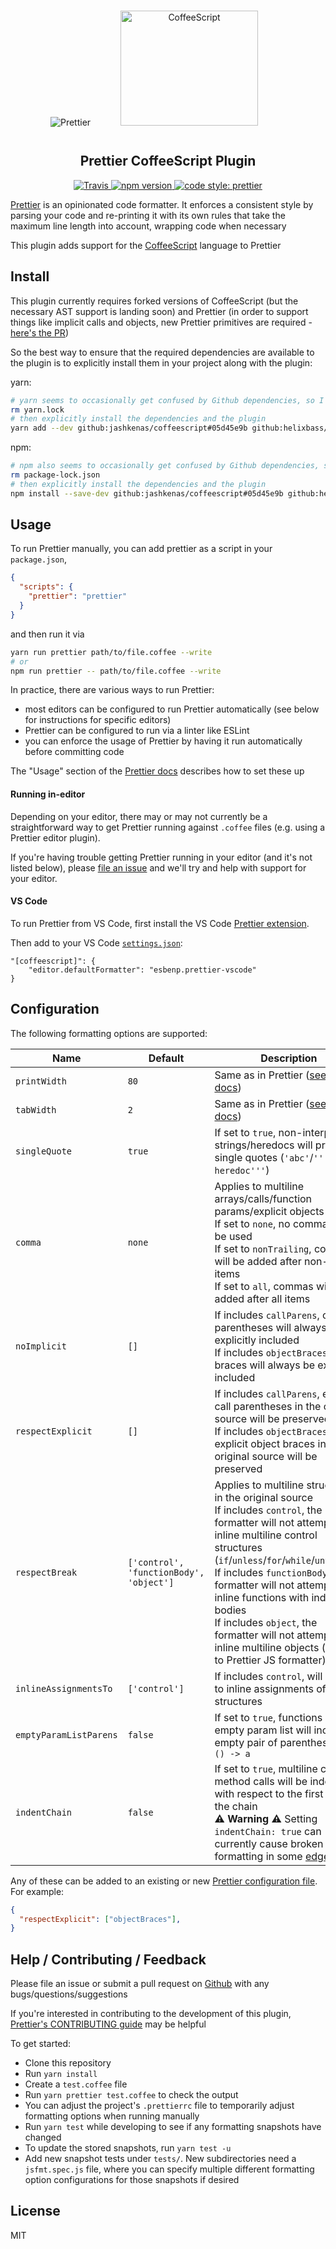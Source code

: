 <div align="center">
  <img alt="Prettier" src="https://raw.githubusercontent.com/prettier/prettier-logo/master/images/prettier-icon-light.png">
  <img alt="CoffeeScript" height="184" width="220" hspace="44" vspace="15" src="https://cdn.worldvectorlogo.com/logos/coffeescript.svg">
</div>

<h2 align="center">Prettier CoffeeScript Plugin</h2>

<p align="center">
  <a href="https://travis-ci.org/com/helixbass/prettier-plugin-coffeescript/">
    <img alt="Travis" src="https://img.shields.io/travis/com/helixbass/prettier-plugin-coffeescript.svg">
  </a>
  <a href="https://www.npmjs.com/package/prettier-plugin-coffeescript">
    <img alt="npm version" src="https://img.shields.io/npm/v/prettier-plugin-coffeescript.svg?style=flat-square">
  </a>
  <a href="#badge">
    <img alt="code style: prettier" src="https://img.shields.io/badge/code_style-prettier-ff69b4.svg?style=flat-square">
  </a>
</p>

[Prettier](https://prettier.io) is an opinionated code formatter. It enforces a consistent style by parsing your code and re-printing it with its own rules that take the maximum line length into account, wrapping code when necessary

This plugin adds support for the [CoffeeScript](https://coffeescript.org) language to Prettier

## Install
This plugin currently requires forked versions of CoffeeScript (but the necessary AST support is landing soon) and Prettier (in order to support things like implicit calls and objects, new Prettier primitives are required - [here's the PR](https://github.com/prettier/prettier/pull/4462))

So the best way to ensure that the required dependencies are available to the plugin is to explicitly install them in your project along with the plugin:

yarn:

```bash
# yarn seems to occasionally get confused by Github dependencies, so I'd recommend clearing your lockfile first
rm yarn.lock
# then explicitly install the dependencies and the plugin
yarn add --dev github:jashkenas/coffeescript#05d45e9b github:helixbass/prettier#9105f5f1 prettier-plugin-coffeescript
```

npm:

```bash
# npm also seems to occasionally get confused by Github dependencies, so I'd recommend clearing your lockfile first
rm package-lock.json
# then explicitly install the dependencies and the plugin
npm install --save-dev github:jashkenas/coffeescript#05d45e9b github:helixbass/prettier#9105f5f1 prettier-plugin-coffeescript
```

## Usage

To run Prettier manually, you can add prettier as a script in your `package.json`,

```json
{
  "scripts": {
    "prettier": "prettier"
  }
}
```

and then run it via

```bash
yarn run prettier path/to/file.coffee --write
# or
npm run prettier -- path/to/file.coffee --write
```

In practice, there are various ways to run Prettier:
- most editors can be configured to run Prettier automatically (see below for instructions for specific editors)
- Prettier can be configured to run via a linter like ESLint
- you can enforce the usage of Prettier by having it run automatically before committing code

The "Usage" section of the [Prettier docs](https://prettier.io/docs/en/precommit.html) describes how to set these up

#### Running in-editor

Depending on your editor, there may or may not currently be a straightforward way to get Prettier running against `.coffee` files (e.g. using a Prettier editor plugin).

If you're having trouble getting Prettier running in your editor (and it's not listed below), please [file an issue](https://github.com/helixbass/prettier-plugin-coffeescript/issues) and we'll try and help with support for your editor.

#### VS Code

To run Prettier from VS Code, first install the VS Code [Prettier extension](https://marketplace.visualstudio.com/items?itemName=esbenp.prettier-vscode).

Then add to your VS Code [`settings.json`](https://code.visualstudio.com/docs/getstarted/settings):

```
"[coffeescript]": {
    "editor.defaultFormatter": "esbenp.prettier-vscode"
}
```

## Configuration

The following formatting options are supported:

| Name           | Default      | Description                                                                                     |
| -------------- | ------------ | ----------------------------------------------------------------------------------------------- |
| `printWidth`   | `80`         | Same as in Prettier ([see prettier docs](https://prettier.io/docs/en/options.html#print-width)) |
| `tabWidth`      | `2`       | Same as in Prettier ([see prettier docs](https://prettier.io/docs/en/options.html#tab-width)) |
| `singleQuote`   | `true`    | If set to `true`, non-interpolated strings/heredocs will prefer single quotes (`'abc'`/`'''I'm a heredoc'''`) |
| `comma`         | `none`    | Applies to multiline arrays/calls/function params/explicit objects <br> If set to `none`, no commas will be used <br> If set to `nonTrailing`, commas will be added after non-last items <br> If set to `all`, commas will be added after all items |
| `noImplicit`    | `[]`      | If includes `callParens`, call parentheses will always be explicitly included <br> If includes `objectBraces`, object braces will always be explicitly included |
| `respectExplicit` | `[]`    | If includes `callParens`, explicit call parentheses in the original source will be preserved <br> If includes `objectBraces`, explicit object braces in the original source will be preserved |
| `respectBreak`    | `['control', 'functionBody', 'object']` | Applies to multiline structures in the original source <br> If includes `control`, the formatter will not attempt to inline multiline control structures (`if`/`unless`/`for`/`while`/`until`/`try`) <br> If includes `functionBody`, the formatter will not attempt to inline functions with indented bodies <br> If includes `object`, the formatter will not attempt to inline multiline objects (similar to Prettier JS formatter) |
| `inlineAssignmentsTo` | `['control']` | If includes `control`, will attempt to inline assignments of control structures |
| `emptyParamListParens` | `false`      | If set to `true`, functions with an empty param list will include an empty pair of parentheses eg `() -> a` |
| `indentChain`         | `false`       | If set to `true`, multiline chained method calls will be indented with respect to the first line of the chain <br> **:warning: Warning :warning:** Setting `indentChain: true` can currently cause broken formatting in some [edge cases](https://github.com/helixbass/prettier-plugin-coffeescript/issues/54) |

Any of these can be added to an existing or new [Prettier configuration
file](https://prettier.io/docs/en/configuration.html). For example:

```json
{
  "respectExplicit": ["objectBraces"],
}
```

## Help / Contributing / Feedback

Please file an issue or submit a pull request on [Github](https://github.com/helixbass/prettier-plugin-coffeescript) with any bugs/questions/suggestions

If you're interested in contributing to the development of this plugin, [Prettier's CONTRIBUTING guide](https://github.com/prettier/prettier/blob/master/CONTRIBUTING.md) may be helpful

To get started:

- Clone this repository
- Run `yarn install`
- Create a `test.coffee` file
- Run `yarn prettier test.coffee` to check the output
- You can adjust the project's `.prettierrc` file to temporarily adjust formatting options when running manually
- Run `yarn test` while developing to see if any formatting snapshots have changed
- To update the stored snapshots, run `yarn test -u`
- Add new snapshot tests under `tests/`. New subdirectories need a `jsfmt.spec.js` file, where you can specify multiple different formatting option configurations for those snapshots if desired

## License

MIT
